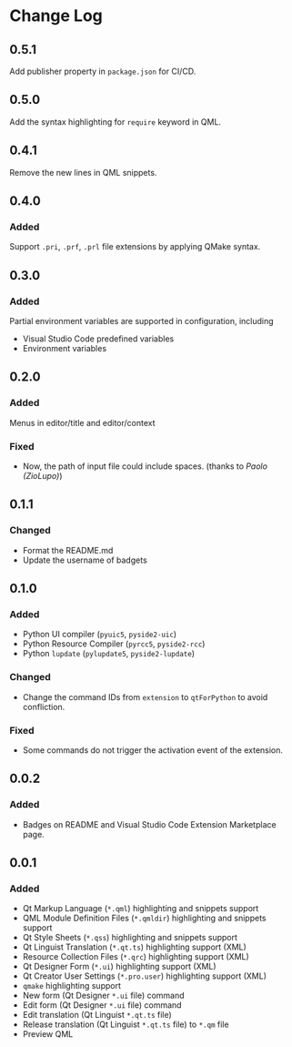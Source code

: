 # Change Log

## 0.5.1

Add publisher property in `package.json` for CI/CD.

## 0.5.0

Add the syntax highlighting for `require` keyword in QML.

## 0.4.1

Remove the new lines in QML snippets.

## 0.4.0

### Added

Support `.pri`, `.prf`, `.prl` file extensions by applying QMake syntax.

## 0.3.0

### Added

Partial environment variables are supported in configuration, including

* Visual Studio Code predefined variables
* Environment variables

## 0.2.0

### Added

Menus in editor/title and editor/context

### Fixed

* Now, the path of input file could include spaces. (thanks to _Paolo (ZioLupo)_)

## 0.1.1

### Changed

* Format the README.md
* Update the username of badgets

## 0.1.0

### Added

* Python UI compiler (`pyuic5`, `pyside2-uic`)
* Python Resource Compiler (`pyrcc5`, `pyside2-rcc`)
* Python `lupdate` (`pylupdate5`, `pyside2-lupdate`)

### Changed

* Change the command IDs from `extension` to `qtForPython` to avoid confliction.

### Fixed

* Some commands do not trigger the activation event of the extension.

## 0.0.2

### Added

* Badges on README and Visual Studio Code Extension Marketplace page.

## 0.0.1

### Added

* Qt Markup Language (`*.qml`) highlighting and snippets support
* QML Module Definition Files (`*.qmldir`) highlighting and snippets support
* Qt Style Sheets (`*.qss`) highlighting and snippets support
* Qt Linguist Translation (`*.qt.ts`) highlighting support (XML)
* Resource Collection Files (`*.qrc`) highlighting support (XML)
* Qt Designer Form (`*.ui`) highlighting support (XML)
* Qt Creator User Settings (`*.pro.user`) highlighting support (XML)
* `qmake` highlighting support
* New form (Qt Designer `*.ui` file) command
* Edit form (Qt Designer `*.ui` file) command
* Edit translation (Qt Linguist `*.qt.ts` file)
* Release translation (Qt Linguist `*.qt.ts` file) to `*.qm` file
* Preview QML
